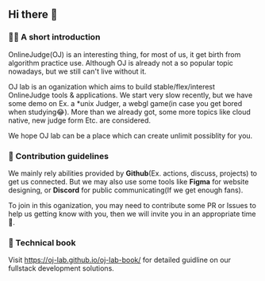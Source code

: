 ## Hi there 👋

<!--

**Here are some ideas to get you started:**

🙋‍♀️ A short introduction - what is your organization all about?
🌈 Contribution guidelines - how can the community get involved?
👩‍💻 Useful resources - where can the community find your docs? Is there anything else the community should know?
🍿 Fun facts - what does your team eat for breakfast?
🧙 Remember, you can do mighty things with the power of [Markdown](https://docs.github.com/github/writing-on-github/getting-started-with-writing-and-formatting-on-github/basic-writing-and-formatting-syntax)
-->

### 🙋‍♀️ A short introduction

OnlineJudge(OJ) is an interesting thing, for most of us, it get birth from algorithm practice use.
Although OJ is already not a so popular topic nowadays, but we still can't live without it.

OJ lab is an oganization which aims to build stable/flex/interest OnlineJudge tools & applications.
We start very slow recently, but we have some demo on Ex. a *unix Judger, a webgl game(in case you get bored when studying😂).
More than we already got, some more topics like cloud native, new judge form Etc. are considered.

We hope OJ lab can be a place which can create unlimit possiblity for you.

### 🌈 Contribution guidelines

We mainly rely abilities provided by **Github**(Ex. actions, discuss, projects) to get us connected.
But we may also use some tools like **Figma** for website designing, or **Discord** for public communicating(If we get enough fans).

To join in this oganization, you may need to contribute some PR or Issues to help us getting know with you, then we will invite you in an appropriate time🎉.

### 📖 Technical book

Visit https://oj-lab.github.io/oj-lab-book/ for detailed guidline on our fullstack development solutions.
